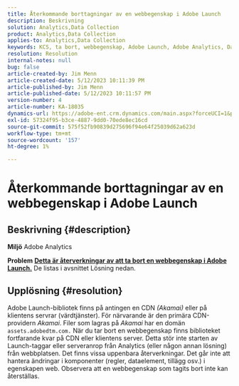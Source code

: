 ```yaml
---
title: Återkommande borttagningar av en webbegenskap i Adobe Launch
description: Beskrivning
solution: Analytics,Data Collection
product: Analytics,Data Collection
applies-to: Analytics,Data Collection
keywords: KCS, ta bort, webbegenskap, Adobe Launch, Adobe Analytics, Data Collection, frågor och svar
resolution: Resolution
internal-notes: null
bug: false
article-created-by: Jim Menn
article-created-date: 5/12/2023 10:11:39 PM
article-published-by: Jim Menn
article-published-date: 5/12/2023 10:11:57 PM
version-number: 4
article-number: KA-18035
dynamics-url: https://adobe-ent.crm.dynamics.com/main.aspx?forceUCI=1&pagetype=entityrecord&etn=knowledgearticle&id=7a507ef6-11f1-ed11-8849-6045bd006295
exl-id: 57324f95-b3ce-4887-9dd0-70ede8ec16cd
source-git-commit: 575f52fb90839d275696f94e64f25039d62a623d
workflow-type: tm+mt
source-wordcount: '157'
ht-degree: 1%

---
```


# Återkommande borttagningar av en webbegenskap i Adobe Launch

## Beskrivning {#description}


<b>Miljö</b>
Adobe Analytics

<b>Problem</b>
<u><b>Detta är återverkningar av att ta bort en webbegenskap i Adobe Launch.</b></u>
De listas i avsnittet Lösning nedan.


## Upplösning {#resolution}


Adobe Launch-bibliotek finns på antingen en CDN *(Akamai)* eller på klientens servrar (värdtjänster).
För närvarande är den primära CDN-providern *Akamai*.
Filer som lagras på *Akamai* har en domän `assets.adobedtm.com.` När du tar bort en webbegenskap finns biblioteket fortfarande kvar på CDN eller klientens server.
Detta stör inte starten av Launch-taggar eller serveranrop från Analytics (eller någon annan lösning) från webbplatsen.
Det finns vissa uppenbara återverkningar.
Det går inte att hantera ändringar i komponenter (regler, dataelement, tillägg osv.) i egenskapen web.
Observera att en webbegenskap som tagits bort inte kan återställas.
